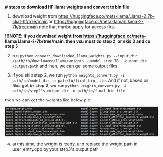 **# steps to download HF llama weights and convert to bin file**

1. download weight from https://huggingface.co/meta-llama/Llama-2-7b-chat-hf/tree/main or https://huggingface.co/meta-llama/Llama-2-7b/tree/main note that maybe apply for access first

**!!!NOTE: if you download weight from https://huggingface.co/meta-llama/Llama-2-7b/tree/main, then you must do step 2, or skip 2 and do step 3**

2. run `python convert_downloaded_llama_weights.py --input_dir /path/to/downloaded/llama/weights --model_size 7B --output_dir /output/path` and then, we can get some output files

3. if you skip step 2, we run `python weights_convert.py -i path/to/model_dir -o path/to/final_bin_file`. And if not, based on files got by step 2, we run `python weights_convert.py -i path/to/step2's_output_dir -o path/to/final_bin_file`

then we can get the weights like below pic:

![image-20240208212828680](1.png)

4. at this time, the weight is ready, and replace the weight path in user_entry.cpp by your step3's output path